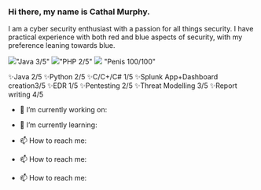 ### Hi there, my name is Cathal Murphy.

I am a cyber security enthusiast with a passion for all things security. 
I have practical experience with both red and blue aspects of security, with my preference leaning towards blue.

<img src="https://img.icons8.com/emoji/20/000000/red-circle-emoji.png"/>"Java 3/5" <img src="https://img.icons8.com/emoji/20/000000/red-circle-emoji.png"/>"PHP 2/5" <img src="https://img.icons8.com/emoji/20/000000/red-circle-emoji.png"/> "Penis 100/100"

✨Java 2/5 ✨Python 2/5 ✨C/C+/C# 1/5 ✨Splunk App+Dashboard creation3/5 ✨EDR 1/5  ✨Pentesting 2/5 ✨Threat Modelling 3/5 ✨Report writing 4/5 

- 🔭 I’m currently working on:

- 🌱 I’m currently learning:
   
- 📫 How to reach me:
- 📫 How to reach me: 
- 📫 How to reach me: 


<!--
**JamesFinglas/JamesFinglas** is a ✨ _special_ ✨ repository because its `README.md` (this file) appears on your GitHub profile

